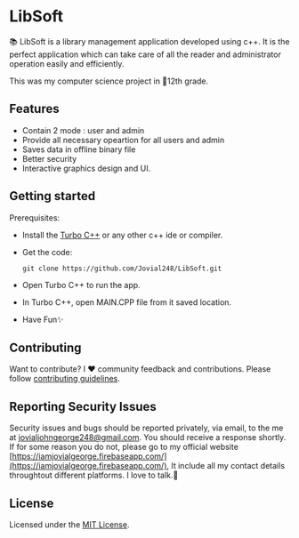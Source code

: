 # LibSoft
:books: LibSoft is a library management application developed using c++. It is the perfect application which can take care of all the reader and administrator operation easily and efficiently.

This was my computer science project in :school:12th grade.

## Features
- Contain 2 mode : user and admin
- Provide all necessary opeartion for all users and admin
- Saves data in offline binary file
- Better security
- Interactive graphics design and UI.

## Getting started
Prerequisites:
- Install the [Turbo C++](https://developerinsider.co/download-turbo-c-for-windows-7-8-8-1-and-windows-10-32-64-bit-full-screen/) or any other c++ ide or compiler.
- Get the code:
    ```
    git clone https://github.com/Jovial248/LibSoft.git
    ```

- Open Turbo C++ to run the app.
- In Turbo C++, open MAIN.CPP file from it saved location.
- Have Fun:sparkles:

## Contributing
Want to contribute? I :heart: community feedback and contributions. Please follow [contributing guidelines](CONTRIBUTING.md).

## Reporting Security Issues
Security issues and bugs should be reported privately, via email, to the
me at [jovialjohngeorge248@gmail.com](mailto:jovialjohngeorge248@gmail.com).
You should receive a response shortly. If for some reason you do not, please go to my official website [https://iamjovialgeorge.firebaseapp.com/](https://iamjovialgeorge.firebaseapp.com/), 
It include all my contact details throughtout different platforms. I love to talk.:speech_balloon:

## License
Licensed under the [MIT License](./LICENSE).
